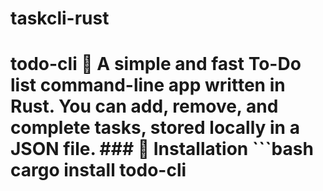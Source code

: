 # taskcli-rust
# todo-cli 📝  A simple and fast To-Do list command-line app written in Rust. You can add, remove, and complete tasks, stored locally in a JSON file.  ### 🔧 Installation ```bash cargo install todo-cli
